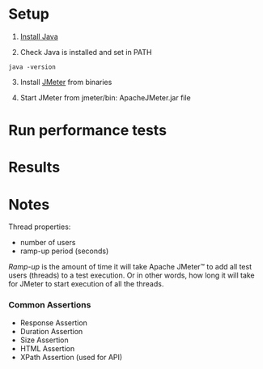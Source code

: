 # Setup

1. [Install Java](https://www.java.com/en/download/help/index_installing.html)

2. Check Java is installed and set in PATH

```
java -version
```

3. Install [JMeter](https://jmeter.apache.org/download_jmeter.cgi) from binaries

4. Start JMeter from jmeter/bin: ApacheJMeter.jar file

# Run performance tests

# Results

# Notes

Thread properties:
- number of users
- ramp-up period (seconds)

*Ramp-up* is the amount of time it will take Apache JMeter™ to add all test users (threads) to a test execution. Or in other words, how long it will take for JMeter to start execution of all the threads.

### Common Assertions
- Response Assertion
- Duration Assertion
- Size Assertion
- HTML Assertion
- XPath Assertion (used for API)